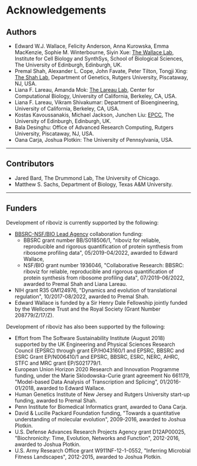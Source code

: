 # Acknowledgements

## Authors

* Edward W.J. Wallace, Felicity Anderson, Anna Kurowska, Emma MacKenzie, Sophie M. Winterbourne, Siyin Xue: [The Wallace Lab](https://ewallace.github.io/), Institute for Cell Biology and SynthSys, School of Biological Sciences, The University of Edinburgh, Edinburgh, UK.
* Premal Shah, Alexander L. Cope, John Favate, Peter Tilton, Tongji Xing: [The Shah Lab](https://theshahlab.org/), Department of Genetics, Rutgers University, Piscataway, NJ, USA.
* Liana F. Lareau, Amanda Mok: [The Lareau Lab](http://www.lareaulab.org/), Center for Computational Biology, University of California, Berkeley, CA, USA.
* Liana F. Lareau, Vikram Shivakumar: Department of Bioengineering, University of California, Berkeley, CA, USA.
* Kostas Kavoussanakis, Michael Jackson, Junchen Liu: [EPCC](https://www.epcc.ed.ac.uk/), The University of Edinburgh, Edinburgh, UK.
* Bala Desinghu: Office of Advanced Research Computing, Rutgers University, Piscataway, NJ, USA.
* Oana Carja, Joshua Plotkin: The University of Pennsylvania, USA.

---

## Contributors

* Jared Bard, The Drummond Lab, The University of Chicago.
* Matthew S. Sachs, Department of Biology, Texas A&M University.

---

## Funders

Development of riboviz is currently supported by the following:

* [BBSRC-NSF/BIO Lead Agency](https://bbsrc.ukri.org/funding/filter/2018-nsfbio-lead-agency-scheme/) collaboration funding:
  - BBSRC grant number BB/S018506/1, "riboviz for reliable, reproducible and rigorous quantification of protein synthesis from ribosome profiling data", 05/2019-04/2022, awarded to Edward Wallace,
  - NSF/BIO grant number 1936046, "Collaborative Research: BBSRC: riboviz for reliable, reproducible and rigorous quantification of protein synthesis from ribosome profiling data", 07/2019-06/2022, awarded to Premal Shah and Liana Lareau.
* NIH grant R35 GM124976, "Dynamics and evolution of translational regulation", 10/2017-08/2022, awarded to Premal Shah.
* Edward Wallace is funded by a Sir Henry Dale Fellowship jointly funded by the Wellcome Trust and the Royal Society (Grant Number 208779/Z/17/Z).

Development of riboviz has also been supported by the following:

* Effort from The Software Sustainability Institute (August 2018) supported by the UK Engineering and Physical Sciences Research Council (EPSRC) through grant EP/H043160/1 and EPSRC, BBSRC and ESRC Grant EP/N006410/1 and EPSRC, BBSRC, ESRC, NERC, AHRC, STFC and MRC grant EP/S021779/1.
* European Union Horizon 2020 Research and Innovation Programme funding, under the Marie Sklodowska-Curie grant agreement No 661179, "Model-based Data Analysis of Transcription and Splicing", 01/2016-01/2018, awarded to Edward Wallace.
* Human Genetics Institute of New Jersey and Rutgers University start-up funding, awarded to Premal Shah.
* Penn Institute for Biomedical Informatics grant, awarded to Oana Carja.
* David & Lucille Packard Foundation funding, "Towards a quantitative understanding of molecular evolution", 2009-2016, awarded to Joshua Plotkin.
* U.S. Defense Advances Research Projects Agency grant D12AP00025, "Biochronicity: Time, Evolution, Networks and Function", 2012-2016, awarded to Joshua Plotkin.
* U.S. Army Research Office grant W911NF-12-1-0552, "Inferring Microbial Fitness Landscapes", 2012-2015, awarded to Joshua Plotkin.
